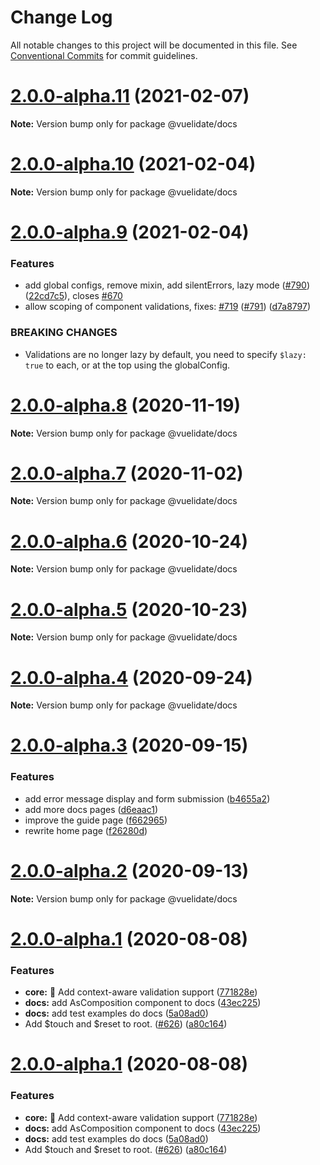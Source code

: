 # Change Log

All notable changes to this project will be documented in this file.
See [Conventional Commits](https://conventionalcommits.org) for commit guidelines.

# [2.0.0-alpha.11](https://github.com/vuelidate/vuelidate/compare/@vuelidate/docs@2.0.0-alpha.10...@vuelidate/docs@2.0.0-alpha.11) (2021-02-07)

**Note:** Version bump only for package @vuelidate/docs





# [2.0.0-alpha.10](https://github.com/vuelidate/vuelidate/compare/@vuelidate/docs@2.0.0-alpha.9...@vuelidate/docs@2.0.0-alpha.10) (2021-02-04)

**Note:** Version bump only for package @vuelidate/docs





# [2.0.0-alpha.9](https://github.com/vuelidate/vuelidate/compare/@vuelidate/docs@2.0.0-alpha.8...@vuelidate/docs@2.0.0-alpha.9) (2021-02-04)


### Features

* add global configs, remove mixin, add silentErrors, lazy mode  ([#790](https://github.com/vuelidate/vuelidate/issues/790)) ([22cd7c5](https://github.com/vuelidate/vuelidate/commit/22cd7c5ae5a0c5c2e4a021dc082509b3be3f5141)), closes [#670](https://github.com/vuelidate/vuelidate/issues/670)
* allow scoping of component validations, fixes: [#719](https://github.com/vuelidate/vuelidate/issues/719) ([#791](https://github.com/vuelidate/vuelidate/issues/791)) ([d7a8797](https://github.com/vuelidate/vuelidate/commit/d7a87976f3a1a27914c406462e09df69ccb653c8))


### BREAKING CHANGES

* Validations are no longer lazy by default, you need to specify `$lazy: true` to each, or at the top using the globalConfig.





# [2.0.0-alpha.8](https://github.com/vuelidate/vuelidate/compare/@vuelidate/docs@2.0.0-alpha.7...@vuelidate/docs@2.0.0-alpha.8) (2020-11-19)

**Note:** Version bump only for package @vuelidate/docs





# [2.0.0-alpha.7](https://github.com/vuelidate/vuelidate/compare/@vuelidate/docs@2.0.0-alpha.6...@vuelidate/docs@2.0.0-alpha.7) (2020-11-02)

**Note:** Version bump only for package @vuelidate/docs





# [2.0.0-alpha.6](https://github.com/vuelidate/vuelidate/compare/@vuelidate/docs@2.0.0-alpha.5...@vuelidate/docs@2.0.0-alpha.6) (2020-10-24)

**Note:** Version bump only for package @vuelidate/docs





# [2.0.0-alpha.5](https://github.com/vuelidate/vuelidate/compare/@vuelidate/docs@2.0.0-alpha.4...@vuelidate/docs@2.0.0-alpha.5) (2020-10-23)

**Note:** Version bump only for package @vuelidate/docs





# [2.0.0-alpha.4](https://github.com/vuelidate/vuelidate/compare/@vuelidate/docs@2.0.0-alpha.3...@vuelidate/docs@2.0.0-alpha.4) (2020-09-24)

**Note:** Version bump only for package @vuelidate/docs





# [2.0.0-alpha.3](https://github.com/vuelidate/vuelidate/compare/@vuelidate/docs@2.0.0-alpha.2...@vuelidate/docs@2.0.0-alpha.3) (2020-09-15)


### Features

* add error message display and form submission ([b4655a2](https://github.com/vuelidate/vuelidate/commit/b4655a2ce9f71841bd212be6ff97a94047bc09cd))
* add more docs pages ([d6eaac1](https://github.com/vuelidate/vuelidate/commit/d6eaac1d27687369a4c6bc81ca52d8e57699efb8))
* improve the guide page ([f662965](https://github.com/vuelidate/vuelidate/commit/f662965699d213a8bb318a6864388b513324e085))
* rewrite home page ([f26280d](https://github.com/vuelidate/vuelidate/commit/f26280dc9b6759df251dc3d477c74a22c0316049))





# [2.0.0-alpha.2](https://github.com/vuelidate/vuelidate/compare/@vuelidate/docs@2.0.0-alpha.1...@vuelidate/docs@2.0.0-alpha.2) (2020-09-13)

**Note:** Version bump only for package @vuelidate/docs





# [2.0.0-alpha.1](https://github.com/vuelidate/vuelidate/compare/@vuelidate/docs@2.0.0-alpha.0...@vuelidate/docs@2.0.0-alpha.1) (2020-08-08)


### Features

* **core:** 🚀 Add context-aware validation support ([771828e](https://github.com/vuelidate/vuelidate/commit/771828e43654e453f5ca8d4719ca5466b5d363f8))
* **docs:** add AsComposition component to docs ([43ec225](https://github.com/vuelidate/vuelidate/commit/43ec225817cac7d37cc4475e627e4048bdcc3f93))
* **docs:** add test examples do docs ([5a08ad0](https://github.com/vuelidate/vuelidate/commit/5a08ad0cfe8bc0cb52c5c9d8b962ebde7bee80f1))
* Add $touch and $reset to root. ([#626](https://github.com/vuelidate/vuelidate/issues/626)) ([a80c164](https://github.com/vuelidate/vuelidate/commit/a80c164db882a860fc3e1c30c14d083f83c2c2a9))





# [2.0.0-alpha.1](https://github.com/vuelidate/vuelidate/compare/@vuelidate/docs@2.0.0-alpha.0...@vuelidate/docs@2.0.0-alpha.1) (2020-08-08)


### Features

* **core:** 🚀 Add context-aware validation support ([771828e](https://github.com/vuelidate/vuelidate/commit/771828e43654e453f5ca8d4719ca5466b5d363f8))
* **docs:** add AsComposition component to docs ([43ec225](https://github.com/vuelidate/vuelidate/commit/43ec225817cac7d37cc4475e627e4048bdcc3f93))
* **docs:** add test examples do docs ([5a08ad0](https://github.com/vuelidate/vuelidate/commit/5a08ad0cfe8bc0cb52c5c9d8b962ebde7bee80f1))
* Add $touch and $reset to root. ([#626](https://github.com/vuelidate/vuelidate/issues/626)) ([a80c164](https://github.com/vuelidate/vuelidate/commit/a80c164db882a860fc3e1c30c14d083f83c2c2a9))
